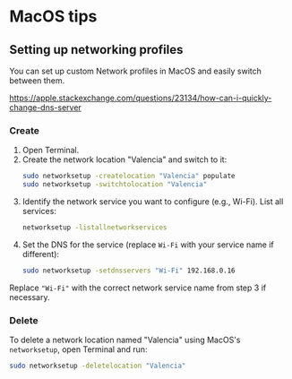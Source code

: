 # MacOS tips

## Setting up networking profiles

You can set up custom Network profiles in MacOS and easily switch between them.

https://apple.stackexchange.com/questions/23134/how-can-i-quickly-change-dns-server

### Create

1. Open Terminal.
2. Create the network location "Valencia" and switch to it:
   ```bash
   sudo networksetup -createlocation "Valencia" populate
   sudo networksetup -switchtolocation "Valencia"
   ```
3. Identify the network service you want to configure (e.g., Wi-Fi). List all services:
   ```bash
   networksetup -listallnetworkservices
   ```
4. Set the DNS for the service (replace `Wi-Fi` with your service name if different):
   ```bash
   sudo networksetup -setdnsservers "Wi-Fi" 192.168.0.16
   ```

Replace `"Wi-Fi"` with the correct network service name from step 3 if necessary.


### Delete

To delete a network location named "Valencia" using MacOS's `networksetup`, open Terminal and run:
```bash
sudo networksetup -deletelocation "Valencia"
```